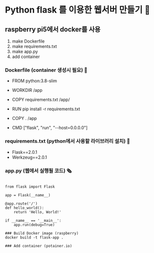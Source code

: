 # Python flask 를 이용한 웹서버 만들기 🚢
## raspberry pi5에서 docker를 사용   

 1. make Dockerfile
 2. make requirements.txt
 3. make app.py
 4. add container

### Dockerfile (container 생성시 필요) 🧰
* FROM python:3.8-slim

* WORKDIR /app

* COPY requirements.txt /app/

* RUN pip install -r requirements.txt

* COPY . /app

* CMD ["flask", "run", "--host=0.0.0.0"]

### requirements.txt (python에서 사용할 라이브러리 설치) 🧰
+ Flask==2.0.1   
+ Werkzeug==2.0.1   

### app.py (웹에서 실행될 코드) 🗞️
<pre>
<code>
from flask import Flask

app = Flask(__name__)

@app.route('/')
def hello_world():
    return 'Hello, World!'

if __name__ == '__main__':
    app.run(debug=True)

### Build Docker image (raspberry)
docker build -t flask-app .

### Add container (potainer.io)
</code>
</pre>
